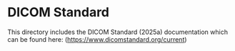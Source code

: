 # DICOM Standard

This directory includes the DICOM Standard (2025a) documentation which can be found here: (https://www.dicomstandard.org/current)